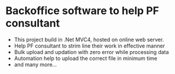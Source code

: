 # Backoffice software to help PF consultant
- This project build in .Net MVC4, hosted on online web server. 
- Help PF consultant to strim line their work in effective manner
- Bulk upload and updation with zero error while processing data
- Automation help to upload the correct file in minimum time
- and many more...
